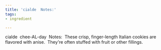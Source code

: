 ```yaml
---
title: 'cialde  Notes:'
tags:
- ingredient

---
```

cialde  chee-AL-day  Notes:  These crisp, finger-length Italian cookies are flavored with anise.  They're often stuffed with fruit or other fillings.
